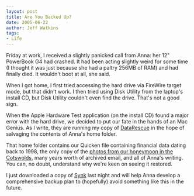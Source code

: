 ```yaml
---
layout: post
title: Are You Backed Up?
date: 2005-06-22
author: Jeff Watkins
tags:
- Life
---
```


Friday at work, I received a slightly panicked call from Anna: her 12" PowerBook G4 had crashed. It had been acting slightly weird for some time (I thought it was just because she had a paltry 256MB of RAM) and had finally died. It wouldn't boot at all, she said.

When I got home, I first tried accessing the hard drive via FireWire target mode, but that didn't work. I then tried using Disk Utility from the laptop's install CD, but Disk Utility couldn't even find the drive. That's not a good sign.

When the Apple Hardware Test application (on the install CD) found a major error with the hard drive, we decided to put our fate in the hands of an Mac Genius. As I write, they are running my copy of [DataRescue](http://www.prosofteng.com/products/data_rescue.php) in the hope of salvaging the contents of Anna's home folder.

That home folder contains our Quicken file containing financial data dating back to 1998, the only copy of the [photos from our honeymoon in the Cotswolds](http://metrocat.org/photography/honeymoon-in-the-cotswolds), many years worth of archived email, and all of Anna's writing. You can, no doubt, understand why we're keen on seeing it restored.

I just downloaded a copy of [Synk](http://www.decimus.net/synk/) last night and will help Anna develop a comprehensive backup plan to (hopefully) avoid something like this in the future.